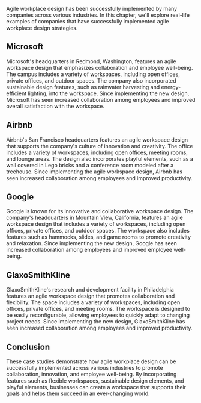 
Agile workplace design has been successfully implemented by many companies across various industries. In this chapter, we'll explore real-life examples of companies that have successfully implemented agile workplace design strategies.

Microsoft
---------

Microsoft's headquarters in Redmond, Washington, features an agile workspace design that emphasizes collaboration and employee well-being. The campus includes a variety of workspaces, including open offices, private offices, and outdoor spaces. The company also incorporated sustainable design features, such as rainwater harvesting and energy-efficient lighting, into the workspace. Since implementing the new design, Microsoft has seen increased collaboration among employees and improved overall satisfaction with the workspace.

Airbnb
------

Airbnb's San Francisco headquarters features an agile workspace design that supports the company's culture of innovation and creativity. The office includes a variety of workspaces, including open offices, meeting rooms, and lounge areas. The design also incorporates playful elements, such as a wall covered in Lego bricks and a conference room modeled after a treehouse. Since implementing the agile workspace design, Airbnb has seen increased collaboration among employees and improved productivity.

Google
------

Google is known for its innovative and collaborative workspace design. The company's headquarters in Mountain View, California, features an agile workspace design that includes a variety of workspaces, including open offices, private offices, and outdoor spaces. The workspace also includes features such as hammocks, slides, and game rooms to promote creativity and relaxation. Since implementing the new design, Google has seen increased collaboration among employees and improved employee well-being.

GlaxoSmithKline
---------------

GlaxoSmithKline's research and development facility in Philadelphia features an agile workspace design that promotes collaboration and flexibility. The space includes a variety of workspaces, including open offices, private offices, and meeting rooms. The workspace is designed to be easily reconfigurable, allowing employees to quickly adapt to changing project needs. Since implementing the new design, GlaxoSmithKline has seen increased collaboration among employees and improved productivity.

Conclusion
----------

These case studies demonstrate how agile workplace design can be successfully implemented across various industries to promote collaboration, innovation, and employee well-being. By incorporating features such as flexible workspaces, sustainable design elements, and playful elements, businesses can create a workspace that supports their goals and helps them succeed in an ever-changing world.
